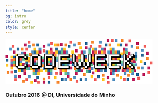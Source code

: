 ```yaml
---
title: "home"
bg: intro
color: grey
style: center
---
```


![codeweek](img/home-logo.png)

### Outubro 2016 @ DI, Universidade do Minho

